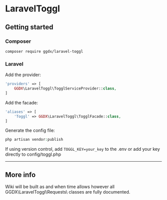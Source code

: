 # LaravelToggl
## Getting started
### Composer
`composer require ggdx/laravel-toggl`

### Laravel
Add the provider:
```php
'providers' => [
    GGDX\LaravelToggl\TogglServiceProvider::class,
]
```
Add the facade:
```php
'aliases' => [
    'Toggl' => GGDX\LaravelToggl\TogglFacade::class,
]
```
Generate the config file:
```php
php artisan vendor:publish
```
If using version control, add `TOGGL_KEY=your_key` to the .env or add your key directly to config/toggl.php
***
## More info
Wiki will be built as and when time allows however all GGDX\LaravelToggl\Requests\ classes are fully documented.
